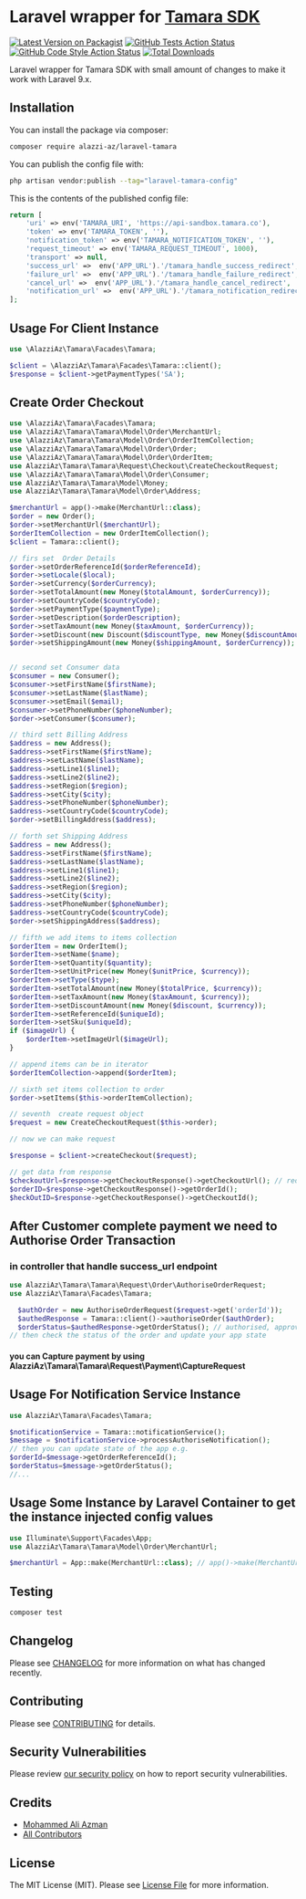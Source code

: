 

# Laravel wrapper for [Tamara SDK](https://github.com/tamara-solution/php-sdk)

[![Latest Version on Packagist](https://img.shields.io/packagist/v/alazzi-az/laravel-tamara.svg?style=flat-square)](https://packagist.org/packages/alazzi-az/laravel-tamara)
[![GitHub Tests Action Status](https://img.shields.io/github/workflow/status/alazzi-az/laravel-tamara/run-tests?label=tests)](https://github.com/alazzi-az/laravel-tamara/actions?query=workflow%3Arun-tests+branch%3Amain)
[![GitHub Code Style Action Status](https://img.shields.io/github/workflow/status/alazzi-az/laravel-tamara/Fix%20PHP%20code%20style%20issues?label=code%20style)](https://github.com/alazzi-az/laravel-tamara/actions?query=workflow%3A"Fix+PHP+code+style+issues"+branch%3Amain)
[![Total Downloads](https://img.shields.io/packagist/dt/alazzi-az/laravel-tamara.svg?style=flat-square)](https://packagist.org/packages/alazzi-az/laravel-tamara)

Laravel wrapper for Tamara SDK with small amount of changes to make it work with Laravel 9.x.




## Installation

You can install the package via composer:

```bash
composer require alazzi-az/laravel-tamara
```

You can publish the config file with:

```bash
php artisan vendor:publish --tag="laravel-tamara-config"
```

This is the contents of the published config file:

```php
return [
    'uri' => env('TAMARA_URI', 'https://api-sandbox.tamara.co'),
    'token' => env('TAMARA_TOKEN', ''),
    'notification_token' => env('TAMARA_NOTIFICATION_TOKEN', ''),
    'request_timeout' => env('TAMARA_REQUEST_TIMEOUT', 1000),
    'transport' => null,
    'success_url' =>  env('APP_URL').'/tamara_handle_success_redirect',
    'failure_url' =>  env('APP_URL').'/tamara_handle_failure_redirect',
    'cancel_url' =>  env('APP_URL').'/tamara_handle_cancel_redirect',
    'notification_url' =>  env('APP_URL').'/tamara_notification_redirect',
];
```


## Usage For Client Instance

```php
use \AlazziAz\Tamara\Facades\Tamara;

$client = \AlazziAz\Tamara\Facades\Tamara::client();
$response = $client->getPaymentTypes('SA');
```
## Create Order Checkout

```php
use \AlazziAz\Tamara\Facades\Tamara;
use \AlazziAz\Tamara\Tamara\Model\Order\MerchantUrl;
use \AlazziAz\Tamara\Tamara\Model\Order\OrderItemCollection;
use \AlazziAz\Tamara\Tamara\Model\Order\Order;
use \AlazziAz\Tamara\Tamara\Model\Order\OrderItem;
use AlazziAz\Tamara\Tamara\Request\Checkout\CreateCheckoutRequest;
use \AlazziAz\Tamara\Tamara\Model\Order\Consumer;
use AlazziAz\Tamara\Tamara\Model\Money;
use AlazziAz\Tamara\Tamara\Model\Order\Address;

$merchantUrl = app()->make(MerchantUrl::class);
$order = new Order();
$order->setMerchantUrl($merchantUrl);
$orderItemCollection = new OrderItemCollection();
$client = Tamara::client();

// firs set  Order Details
$order->setOrderReferenceId($orderReferenceId);
$order->setLocale($local);
$order->setCurrency($orderCurrency);
$order->setTotalAmount(new Money($totalAmount, $orderCurrency));
$order->setCountryCode($countryCode);
$order->setPaymentType($paymentType);
$order->setDescription($orderDescription);
$order->setTaxAmount(new Money($taxAmount, $orderCurrency));
$order->setDiscount(new Discount($discountType, new Money($discountAmount, $orderCurrency)));
$order->setShippingAmount(new Money($shippingAmount, $orderCurrency));


// second set Consumer data
$consumer = new Consumer();
$consumer->setFirstName($firstName);
$consumer->setLastName($lastName);
$consumer->setEmail($email);
$consumer->setPhoneNumber($phoneNumber);
$order->setConsumer($consumer);

// third sett Billing Address
$address = new Address();
$address->setFirstName($firstName);
$address->setLastName($lastName);
$address->setLine1($line1);
$address->setLine2($line2);
$address->setRegion($region);
$address->setCity($city);
$address->setPhoneNumber($phoneNumber);
$address->setCountryCode($countryCode);
$order->setBillingAddress($address);

// forth set Shipping Address
$address = new Address();
$address->setFirstName($firstName);
$address->setLastName($lastName);
$address->setLine1($line1);
$address->setLine2($line2);
$address->setRegion($region);
$address->setCity($city);
$address->setPhoneNumber($phoneNumber);
$address->setCountryCode($countryCode);
$order->setShippingAddress($address);

// fifth we add items to items collection
$orderItem = new OrderItem();
$orderItem->setName($name);
$orderItem->setQuantity($quantity);
$orderItem->setUnitPrice(new Money($unitPrice, $currency));
$orderItem->setType($type);
$orderItem->setTotalAmount(new Money($totalPrice, $currency));
$orderItem->setTaxAmount(new Money($taxAmount, $currency));
$orderItem->setDiscountAmount(new Money($discount, $currency));
$orderItem->setReferenceId($uniqueId);
$orderItem->setSku($uniqueId);
if ($imageUrl) {
    $orderItem->setImageUrl($imageUrl);
}

// append items can be in iterator 
$orderItemCollection->append($orderItem);

// sixth set items collection to order 
$order->setItems($this->orderItemCollection);

// seventh  create request object
$request = new CreateCheckoutRequest($this->order);

// now we can make request 

$response = $client->createCheckout($request);

// get data from response 
$checkoutUrl=$response->getCheckoutResponse()->getCheckoutUrl(); // redirect customer to complete payment
$orderID=$response->getCheckoutResponse()->getOrderId();
$heckOutID=$response->getCheckoutResponse()->getCheckoutId();

```
## After Customer complete payment we need to Authorise Order Transaction
### in controller that handle success_url endpoint
```php
use AlazziAz\Tamara\Tamara\Request\Order\AuthoriseOrderRequest;
use AlazziAz\Tamara\Facades\Tamara;

  $authOrder = new AuthoriseOrderRequest($request->get('orderId'));
  $authedResponse = Tamara::client()->authoriseOrder($authOrder);
  $orderStatus=$authedResponse->getOrderStatus(); // authorised, approved, captured, fully_captured, declined, refunded, failed, expired
// then check the status of the order and update your app state

```
#### you can Capture payment by using AlazziAz\Tamara\Tamara\Request\Payment\CaptureRequest

## Usage For Notification Service Instance

```php
use AlazziAz\Tamara\Facades\Tamara;

$notificationService = Tamara::notificationService();
$message = $notificationService->processAuthoriseNotification();
// then you can update state of the app e.g.
$orderId=$message->getOrderReferenceId();
$orderStatus=$message->getOrderStatus();
//...
```
## Usage Some  Instance by Laravel Container to get the instance injected config values

```php
use Illuminate\Support\Facades\App;
use AlazziAz\Tamara\Tamara\Model\Order\MerchantUrl;

$merchantUrl = App::make(MerchantUrl::class); // app()->make(MerchantUrl::class);
```

## Testing

```bash
composer test
```

## Changelog

Please see [CHANGELOG](CHANGELOG.md) for more information on what has changed recently.

## Contributing

Please see [CONTRIBUTING](https://github.com/alazzi-az/.github/blob/main/CONTRIBUTING.md) for details.

## Security Vulnerabilities

Please review [our security policy](../../security/policy) on how to report security vulnerabilities.

## Credits

- [Mohammed Ali Azman](https://github.com/alazzi-az)
- [All Contributors](../../contributors)

## License

The MIT License (MIT). Please see [License File](LICENSE.md) for more information.
